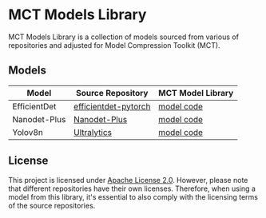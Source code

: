 # MCT Models Library 

MCT Models Library is a collection of models sourced from various of repositories and adjusted for Model Compression Toolkit (MCT).

## Models

| Model        | Source Repository           | MCT Model Library                                                                                                     | 
|--------------|-----------------------------|-----------------------------------------------------------------------------------------------------------------------|
| EfficientDet | [efficientdet-pytorch](https://github.com/rwightman/efficientdet-pytorch) | [model code](https://github.com/sony/model_optimization/tree/main/tutorials/mct_models_lib/models_keras/efficientdet) |
| Nanodet-Plus | [Nanodet-Plus](https://github.com/RangiLyu/nanodet)         | [model code](https://github.com/sony/model_optimization/tree/main/tutorials/mct_models_lib/models_keras/nanodet)      |                                                                                                                
| Yolov8n      | [Ultralytics](https://github.com/ultralytics/ultralytics)          | [model code](https://github.com/sony/model_optimization/tree/main/tutorials/mct_models_lib/models_keras/yolov8)       |



## License
This project is licensed under [Apache License 2.0](../../LICENSE.md).
However, please note that different repositories have their own licenses. Therefore, when using a model from 
this library, it's essential to also comply with the licensing terms of the source repositories.

